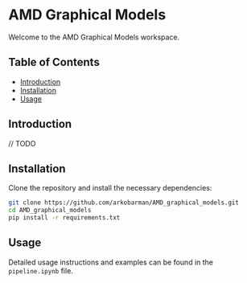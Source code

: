 # AMD Graphical Models

Welcome to the AMD Graphical Models workspace.

## Table of Contents

- [Introduction](#introduction)
- [Installation](#installation)
- [Usage](#usage)

## Introduction

// TODO

## Installation

Clone the repository and install the necessary dependencies:

```bash
git clone https://github.com/arkobarman/AMD_graphical_models.git
cd AMD_graphical_models
pip install -r requirements.txt
```

## Usage

Detailed usage instructions and examples can be found in the `pipeline.ipynb` file.
